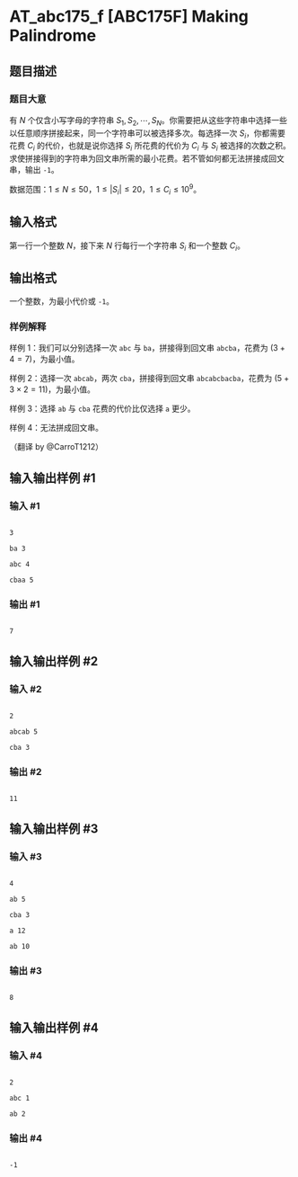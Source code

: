 # AT_abc175_f [ABC175F] Making Palindrome

## 题目描述

### 题目大意

有 $N$ 个仅含小写字母的字符串 $S_1,S_2,\cdots,S_N$。你需要把从这些字符串中选择一些以任意顺序拼接起来，同一个字符串可以被选择多次。每选择一次 $S_i$，你都需要花费 $C_i$ 的代价，也就是说你选择 $S_i$ 所花费的代价为 $C_i$ 与 $S_i$ 被选择的次数之积。求使拼接得到的字符串为回文串所需的最小花费。若不管如何都无法拼接成回文串，输出 `-1`。

数据范围：$1 \le N \le 50$，$1 \le |S_i| \le 20$，$1 \le C_i \le 10^9$。

## 输入格式

第一行一个整数 $N$，接下来 $N$ 行每行一个字符串 $S_i$ 和一个整数 $C_i$。

## 输出格式

一个整数，为最小代价或 `-1`。

### 样例解释

样例 1：我们可以分别选择一次 `abc` 与 `ba`，拼接得到回文串 `abcba`，花费为 $(3+4=7)$，为最小值。

样例 2：选择一次 `abcab`，两次 `cba`，拼接得到回文串 `abcabcbacba`，花费为 $(5+3\times2=11)$，为最小值。

样例 3：选择 `ab` 与 `cba` 花费的代价比仅选择 `a` 更少。

样例 4：无法拼成回文串。

（翻译 by @CarroT1212）

## 输入输出样例 #1

### 输入 #1

```
3
ba 3
abc 4
cbaa 5
```

### 输出 #1

```
7
```

## 输入输出样例 #2

### 输入 #2

```
2
abcab 5
cba 3
```

### 输出 #2

```
11
```

## 输入输出样例 #3

### 输入 #3

```
4
ab 5
cba 3
a 12
ab 10
```

### 输出 #3

```
8
```

## 输入输出样例 #4

### 输入 #4

```
2
abc 1
ab 2
```

### 输出 #4

```
-1
```